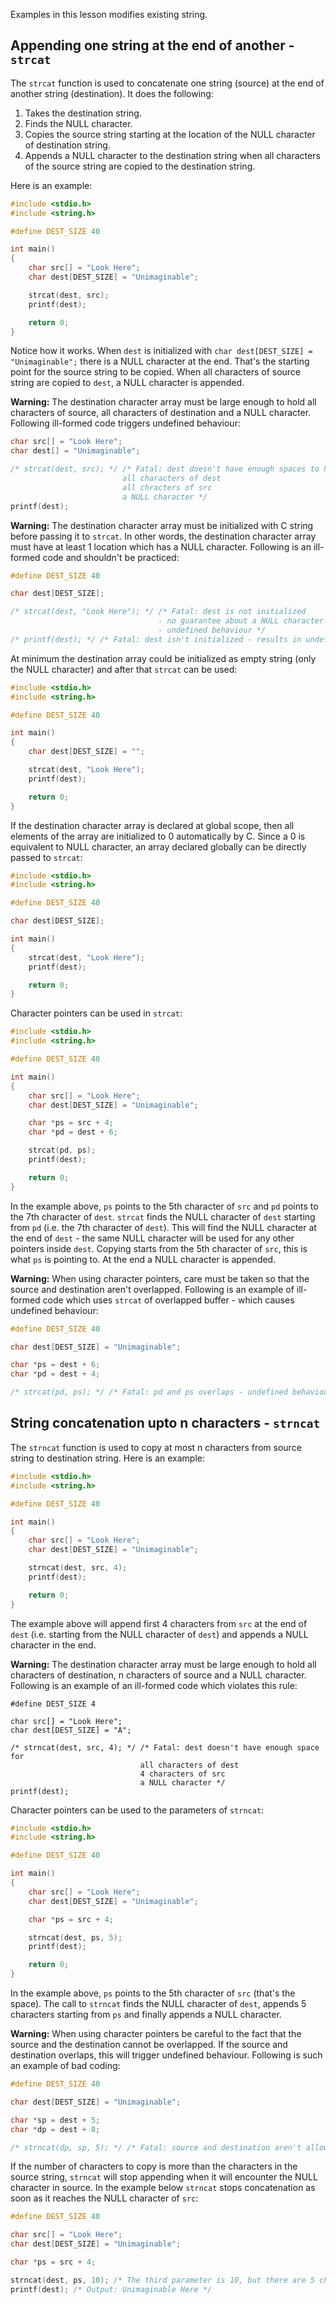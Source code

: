 Examples in this lesson modifies existing string.

## Appending one string at the end of another - `strcat`

The `strcat` function is used to concatenate one string (source) at the end of another string (destination). It does the following:

1. Takes the destination string.
2. Finds the NULL character.
3. Copies the source string starting at the location of the NULL character of destination string.
4. Appends a NULL character to the destination string when all characters of the source string are copied to the destination string.

Here is an example:

```C runnable
#include <stdio.h>
#include <string.h>

#define DEST_SIZE 40

int main()
{
	char src[] = "Look Here";
	char dest[DEST_SIZE] = "Unimaginable";

	strcat(dest, src);
	printf(dest);

	return 0;
}
```

Notice how it works. When `dest` is initialized with `char dest[DEST_SIZE] = "Unimaginable";` there is a NULL character at the end. That's the starting point for the source string to be copied. When all characters of source string are copied to `dest`, a NULL character is appended.

**Warning:** The destination character array must be large enough to hold all characters of source, all characters of destination and a NULL character. Following ill-formed code triggers undefined behaviour:

```C
char src[] = "Look Here";
char dest[] = "Unimaginable";

/* strcat(dest, src); */ /* Fatal: dest doesn't have enough spaces to hold
                         all characters of dest
                         all chracters of src
                         a NULL character */
printf(dest);
```

**Warning:** The destination character array must be initialized with C string before passing it to `strcat`. In other words, the destination character array must have at least 1 location which has a NULL character. Following is an ill-formed code and shouldn't be practiced:

```C
#define DEST_SIZE 40

char dest[DEST_SIZE];

/* strcat(dest, "Look Here"); */ /* Fatal: dest is not initialized
                                 - no guarantee about a NULL character 
                                 - undefined behaviour */
/* printf(dest); */ /* Fatal: dest isn't initialized - results in undefined behaviour */
```

At minimum the destination array could be initialized as empty string (only the NULL character) and after that `strcat` can be used:

```C runnable
#include <stdio.h>
#include <string.h>

#define DEST_SIZE 40

int main()
{
	char dest[DEST_SIZE] = "";

	strcat(dest, "Look Here");
	printf(dest);

	return 0;
}

```

If the destination character array is declared at global scope, then all elements of the array are initialized to 0 automatically by C. Since a 0 is equivalent to NULL character, an array declared globally can be directly passed to `strcat`:

```C runnable
#include <stdio.h>
#include <string.h>

#define DEST_SIZE 40

char dest[DEST_SIZE];

int main()
{
	strcat(dest, "Look Here");
	printf(dest);

	return 0;
}

```

Character pointers can be used in `strcat`:

```C runnable
#include <stdio.h>
#include <string.h>

#define DEST_SIZE 40

int main()
{
	char src[] = "Look Here";
	char dest[DEST_SIZE] = "Unimaginable";

	char *ps = src + 4;
	char *pd = dest + 6;

	strcat(pd, ps);
	printf(dest);

	return 0;
}
```

In the example above, `ps` points to the 5th character of `src` and `pd` points to the 7th character of `dest`. `strcat` finds the NULL character of `dest` starting from `pd` (i.e. the 7th character of `dest`). This will find the NULL character at the end of `dest` - the same NULL character will be used for any other pointers inside `dest`. Copying starts from the 5th character of `src`, this is what `ps` is pointing to. At the end a NULL character is appended.

**Warning:** When using character pointers, care must be taken so that the source and destination aren't overlapped. Following is an example of ill-formed code which uses `strcat` of overlapped buffer - which causes undefined behaviour:

```C
#define DEST_SIZE 40

char dest[DEST_SIZE] = "Unimaginable";

char *ps = dest + 6;
char *pd = dest + 4;

/* strcat(pd, ps); */ /* Fatal: pd and ps overlaps - undefined behaviour */
```

## String concatenation upto n characters - `strncat`

The `strncat` function is used to copy at most n characters from source string to destination string. Here is an example:

```C runnable
#include <stdio.h>
#include <string.h>

#define DEST_SIZE 40

int main()
{
	char src[] = "Look Here";
	char dest[DEST_SIZE] = "Unimaginable";

	strncat(dest, src, 4);
	printf(dest);

	return 0;
}
```

The example above will append first 4 characters from `src` at the end of `dest` (i.e. starting from the NULL character of `dest`) and appends a NULL character in the end.

**Warning:** The destination character array must be large enough to hold all characters of destination, n characters of source and a NULL character. Following is an example of an ill-formed code which violates this rule:

```
#define DEST_SIZE 4

char src[] = "Look Here";
char dest[DEST_SIZE] = "A";

/* strncat(dest, src, 4); */ /* Fatal: dest doesn't have enough space for
                             all characters of dest
                             4 characters of src
                             a NULL character */
printf(dest);
```

Character pointers can be used to the parameters of `strncat`:

```C runnable
#include <stdio.h>
#include <string.h>

#define DEST_SIZE 40

int main()
{
	char src[] = "Look Here";
	char dest[DEST_SIZE] = "Unimaginable";

	char *ps = src + 4;

	strncat(dest, ps, 5);
	printf(dest);

	return 0;
}
```

In the example above, `ps` points to the 5th character of `src` (that's the space). The call to `strncat` finds the NULL character of `dest`, appends 5 characters starting from `ps` and finally appends a NULL character.

**Warning:** When using character pointers be careful to the fact that the source and the destination cannot be overlapped. If the source and destination overlaps, this will trigger undefined behaviour. Following is such an example of bad coding:

```C
#define DEST_SIZE 40

char dest[DEST_SIZE] = "Unimaginable";

char *sp = dest + 5;
char *dp = dest + 8;

/* strncat(dp, sp, 5); */ /* Fatal: source and destination aren't allowed to overlap */
```

If the number of characters to copy is more than the characters in the source string, `strncat` will stop appending when it will encounter the NULL character in source. In the example below `strncat` stops concatenation as soon as it reaches the NULL character of `src`:

```C
#define DEST_SIZE 40

char src[] = "Look Here";
char dest[DEST_SIZE] = "Unimaginable";

char *ps = src + 4;

strncat(dest, ps, 10); /* The third parameter is 10, but there are 5 characters before the NULL character from ps */
printf(dest); /* Output: Unimaginable Here */
```

